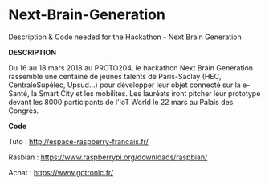 # Next-Brain-Generation
Description &amp; Code needed for the Hackathon - Next Brain Generation 

**DESCRIPTION**

Du 16 au 18 mars 2018 au PROTO204, le hackathon Next Brain Generation rassemble une centaine de jeunes talents de Paris-Saclay (HEC, CentraleSupélec, Upsud…) pour développer leur objet connecté sur la e-Santé, la Smart City et les mobilités. Les lauréats iront pitcher leur prototype devant les 8000 participants de l’IoT World le 22 mars au Palais des Congrès.


**Code**

Tuto : http://espace-raspberry-francais.fr/

Rasbian : https://www.raspberrypi.org/downloads/raspbian/

Achat : https://www.gotronic.fr/ 
